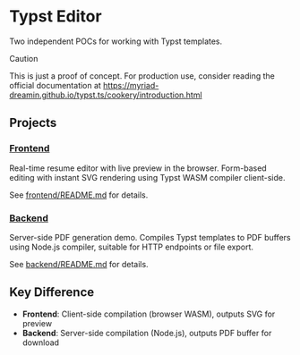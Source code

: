 # Typst Editor

Two independent POCs for working with Typst templates.

> [!CAUTION]
> This is just a proof of concept. For production use, consider reading the official documentation at https://myriad-dreamin.github.io/typst.ts/cookery/introduction.html

## Projects

### [Frontend](./frontend)

Real-time resume editor with live preview in the browser. Form-based editing with instant SVG rendering using Typst WASM compiler client-side.

See [frontend/README.md](./frontend/README.md) for details.

### [Backend](./backend)

Server-side PDF generation demo. Compiles Typst templates to PDF buffers using Node.js compiler, suitable for HTTP endpoints or file export.

See [backend/README.md](./backend/README.md) for details.

## Key Difference

- **Frontend**: Client-side compilation (browser WASM), outputs SVG for preview
- **Backend**: Server-side compilation (Node.js), outputs PDF buffer for download
